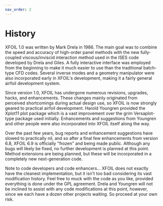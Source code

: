 ```yaml
---
nav_order: 2
---
```


# History

XFOIL 1.0 was written by Mark Drela in 1986. The main goal
was to combine the speed and accuracy of high-order panel methods
with the new fully-coupled viscous/inviscid interaction
method used in the ISES code developed by Drela and Giles.
A fully interactive interface was employed from the beginning
to make it much easier to use than the traditional batch-type
CFD codes. Several inverse modes and a geometry manipulator
were also incorporated early in XFOIL's development, making
it a fairly general airfoil development system.

Since version 1.0, XFOIL has undergone numerous revisions,
upgrades, hacks, and enhancements. These changes mainly originated
from perceived shortcomings during actual design use, so XFOIL
is now strongly geared to practical airfoil development.
Harold Youngren provided the Xplot11 plot package which
is a vast improvement over the grim Versaplot-type package
used initially. Enhancements and suggestions from Youngren
and other people were also incorporated into XFOIL itself
along the way.

Over the past few years, bug reports and enhancement
suggestions have slowed to practically nil, and so
after a final few enhancements from version 6.8, XFOIL 6.9
is officially "frozen" and being made public. Although
any bugs will likely be fixed, no further development
is planned at this point. Method extensions are being
planned, but these will be incorporated in a completely
new next-generation code.

Note to code developers and code enhancers...
XFOIL does not exactly have the cleanest implementation,
but it isn't too bad considering its vast modification
history. Feel free to muck with the code as you like,
provided everything is done under the GPL agreement.
Drela and Youngren will not be inclined to assist with
any code modifications at this point, however, since we
each have a dozen other projects waiting. So proceed
at your own risk.
